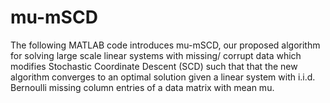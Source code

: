 # mu-mSCD
The following MATLAB code introduces mu-mSCD, our proposed algorithm for solving large scale linear systems with missing/ corrupt data which modifies Stochastic Coordinate Descent (SCD) such that that the new algorithm converges to an optimal solution given a linear system with i.i.d. Bernoulli missing column entries of a data matrix with mean mu.

